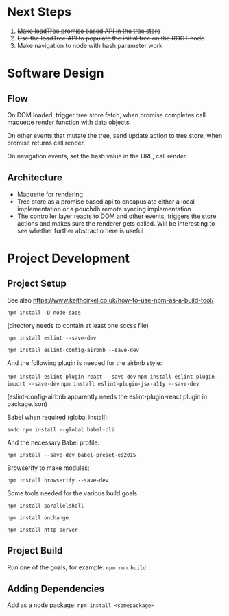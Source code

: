 # Next Steps

1. ~~Make loadTree promise based API in the tree store~~
2. ~~Use the loadTree API to populate the initial tree on the ROOT node~~
3. Make navigation to node with hash parameter work

# Software Design

## Flow
On DOM loaded, trigger tree store fetch, when promise completes call maquette render function with data objects.

On other events that mutate the tree, send update action to tree store, when promise returns call render.

On navigation events, set the hash value in the URL, call render.

## Architecture

- Maquette for rendering
- Tree store as a promise based api to encapuslate either a local implementation or a pouchdb remote syncing implementation
- The controller layer reacts to DOM and other events, triggers the store actions and makes sure the renderer gets called. Will be interesting to see whether further abstractio here is useful

# Project Development

## Project Setup

See also https://www.keithcirkel.co.uk/how-to-use-npm-as-a-build-tool/

`npm install -D node-sass`

(directory needs to contain at least one sccss file)

`npm install eslint --save-dev`

`npm install eslint-config-airbnb --save-dev`

And the following plugin is needed for the airbnb style:

`npm install eslint-plugin-react --save-dev`
`npm install eslint-plugin-import --save-dev`
`npm install eslint-plugin-jsx-a11y --save-dev`

(eslint-config-airbnb apparently needs the eslint-plugin-react plugin in package.json)

Babel when required (global install):

`sudo npm install --global babel-cli`

And the necessary Babel profile:

`npm install --save-dev babel-preset-es2015`

Browserify to make modules:

`npm install browserify --save-dev`

Some tools needed for the various build goals:

`npm install parallelshell`

`npm install onchange`

`npm install http-server`

## Project Build

Run one of the goals, for example: `npm run build`

## Adding Dependencies

Add as a node package: `npm install <somepackage>`
